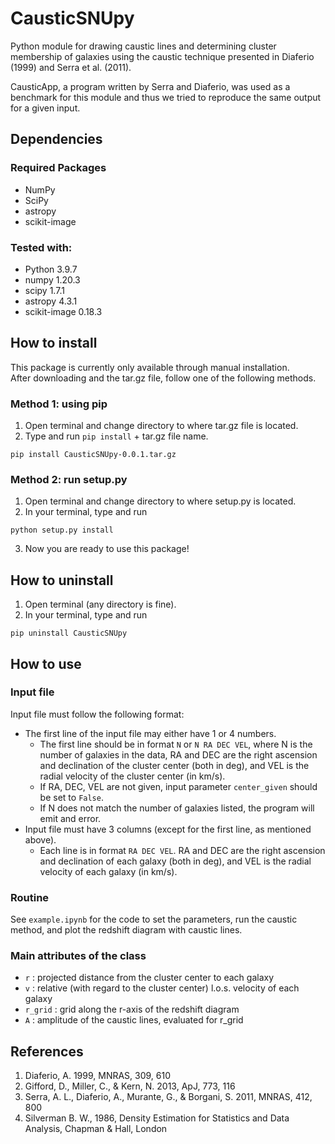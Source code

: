 # CausticSNUpy
Python module for drawing caustic lines and determining cluster membership of galaxies using the caustic technique presented in Diaferio (1999) and Serra et al. (2011).  

CausticApp, a program written by Serra and Diaferio, was used as a benchmark for this module and thus we tried to reproduce the same output for a given input.

## Dependencies
### Required Packages
* NumPy
* SciPy
* astropy
* scikit-image

### Tested with:
* Python 3.9.7
* numpy 1.20.3
* scipy 1.7.1
* astropy 4.3.1
* scikit-image 0.18.3

## How to install
This package is currently only available through manual installation.  
After downloading and the tar.gz file, follow one of the following methods.

### Method 1: using pip
1. Open terminal and change directory to where tar.gz file is located.
2. Type and run `pip install` + tar.gz file name.
```
pip install CausticSNUpy-0.0.1.tar.gz
```

### Method 2: run setup.py
1. Open terminal and change directory to where setup.py is located.
2. In your terminal, type and run
```
python setup.py install
```
3. Now you are ready to use this package!

## How to uninstall
1. Open terminal (any directory is fine).
2. In your terminal, type and run 
```
pip uninstall CausticSNUpy
```

## How to use
### Input file
Input file must follow the following format:
* The first line of the input file may either have 1 or 4 numbers.
    * The first line should be in format `N` or `N RA DEC VEL`,
    where N is the number of galaxies in the data, RA and DEC are the right ascension and declination of the cluster center (both in deg), and VEL is the radial velocity of the cluster center (in km/s).
    * If RA, DEC, VEL are not given, input parameter `center_given` should be set to `False`.
    * If N does not match the number of galaxies listed, the program will emit and error.
* Input file must have 3 columns (except for the first line, as mentioned above).
    * Each line is in format `RA DEC VEL`. RA and DEC are the right ascension and declination of each galaxy (both in deg), and VEL is the radial velocity of each galaxy (in km/s).

### Routine
See `example.ipynb` for the code to set the parameters, run the caustic method, and plot the redshift diagram with caustic lines.

### Main attributes of the class
* `r` : projected distance from the cluster center to each galaxy
* `v` : relative (with regard to the cluster center) l.o.s. velocity of each galaxy
* `r_grid` : grid along the r-axis of the redshift diagram
* `A` : amplitude of the caustic lines, evaluated for r_grid

## References
1. Diaferio, A. 1999, MNRAS, 309, 610
2. Gifford, D., Miller, C., & Kern, N. 2013, ApJ, 773, 116
3. Serra, A. L., Diaferio, A., Murante, G., & Borgani, S. 2011, MNRAS, 412, 800
4. Silverman B. W., 1986, Density Estimation for Statistics and Data Analysis, Chapman & Hall, London